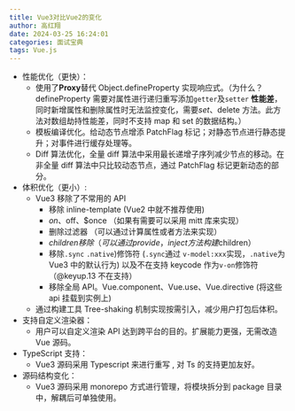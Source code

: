 ```yaml
---
title: Vue3对⽐Vue2的变化
author: 高红翔
date: 2024-03-25 16:24:01
categories: 面试宝典
tags: Vue.js
---
```


- 性能优化（更快）：
  - 使用了**Proxy**替代 Object.defineProperty 实现响应式。（为什么？defineProperty 需要对属性进行递归重写添加`getter`及`setter` **性能差**，同时新增属性和删除属性时无法监控变化，需要$set、$delete 方法。此方法对数组劫持性能差，同时不支持 map 和 set 的数据结构。）
  - 模板编译优化。给动态节点增添 PatchFlag 标记；对静态节点进行静态提升；对事件进行缓存处理等。
  - Diff 算法优化，全量 diff 算法中采用最长递增子序列减少节点的移动。在非全量 diff 算法中只比较动态节点，通过 PatchFlag 标记更新动态的部分。
- 体积优化（更小）:
  - Vue3 移除了不常用的 API
    - 移除 inline-template (Vue2 中就不推荐使用)
    - $on、$off、$once （如果有需要可以采用 mitt 库来实现）
    - 删除过滤器 （可以通过计算属性或者方法来实现）
    - $children移除 （可以通过provide，inject方法构建$children）
    - 移除`.sync` `.native`)修饰符 (`.sync`通过 `v-model:xxx`实现，`.native`为 Vue3 中的默认行为) 以及不在支持 keycode 作为`v-on`修饰符（@keyup.13 不在支持）
    - 移除全局 API。Vue.component、Vue.use、Vue.directive (将这些 api 挂载到实例上)
  - 通过构建工具 Tree-shaking 机制实现按需引入，减少用户打包后体积。
- 支持自定义渲染器：
  - 用户可以自定义渲染 API 达到跨平台的目的。扩展能力更强，无需改造 Vue 源码。
- TypeScript 支持：
  - Vue3 源码采用 Typescript 来进行重写 , 对 Ts 的支持更加友好。
- 源码结构变化：
  - Vue3 源码采用 monorepo 方式进行管理，将模块拆分到 package 目录中，解耦后可单独使用。
